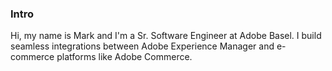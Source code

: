 ### Intro

Hi, my name is Mark and I'm a Sr. Software Engineer at Adobe Basel. I build seamless integrations between Adobe Experience Manager and e-commerce platforms like Adobe Commerce.